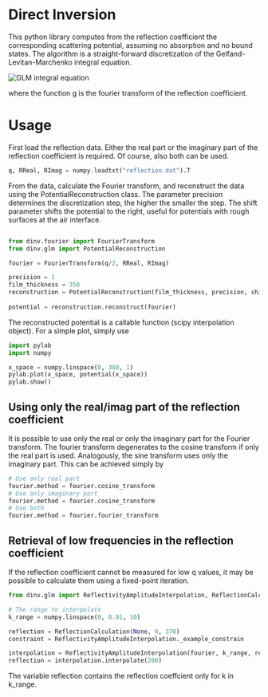 # Direct Inversion
This python library computes from the reflection coefficient the 
corresponding scattering potential, assuming no absorption and no 
bound states. The algorithm is a straight-forward discretization of the
Gelfand-Levitan-Marchenko integral equation.

![GLM integral equation](https://quicklatex.com/cache3/00/ql_0153fa716f34233471dfab251d0b0400_l3.png)

where the function g is the fourier transform of the reflection coefficient.

# Usage
First load the reflection data. Either the real part or the imaginary
part of the reflection coefficient is required. Of course, also both can
be used.

```python
q, RReal, RImag = numpy.loadtxt("reflection.dat").T
``` 

From the data, calculate the Fourier transform, and reconstruct the data
using the PotentialReconstruction class. The parameter precision 
determines the discretization step, the higher the smaller the step. 
The shift parameter shifts the potential to the right, useful for 
potentials with rough surfaces at the air interface. 

```python

from dinv.fourier import FourierTransform
from dinv.glm import PotentialReconstruction

fourier = FourierTransform(q/2, RReal, RImag)

precision = 1
film_thickness = 350
reconstruction = PotentialReconstruction(film_thickness, precision, shift=20)
 
potential = reconstruction.reconstruct(fourier)
``` 

The reconstructed potential is a callable function (scipy interpolation 
object). For a simple plot, simply use

```python
import pylab
import numpy

x_space = numpy.linspace(0, 360, 1)
pylab.plot(x_space, potential(x_space))
pylab.show()
```

## Using only the real/imag part of the reflection coefficient
It is possible to use only the real or only the imaginary part for the 
Fourier transform. The fourier transform degenerates to the cosine 
transform if only the real part is used. Analogously, the sine transform
uses only the imaginary part. This can be achieved simply by
 
```python
# Use only real part
fourier.method = fourier.cosine_transform
# Use only imaginary part
fourier.method = fourier.cosine_transform
# Use both
fourier.method = fourier.fourier_transform
```

## Retrieval of low frequencies in the reflection coefficient
If the reflection coefficient cannot be measured for low q values, it may
be possible to calculate them using a fixed-point iteration. 
```python
from dinv.glm import ReflectivityAmplitudeInterpolation, ReflectionCalculation

# The range to interpolate
k_range = numpy.linspace(0, 0.01, 10)

reflection = ReflectionCalculation(None, 0, 370)
constraint = ReflectivityAmplitudeInterpolation._example_constrain

interpolation = ReflectivityAmplitudeInterpolation(fourier, k_range, reconstruction, reflection, constraint)
reflection = interpolation.interpolate(200)
```
The variable reflection contains the reflection coeffcient only for k in k_range.